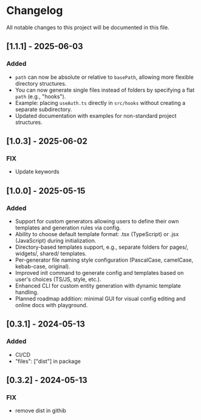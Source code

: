 # Changelog

All notable changes to this project will be documented in this file.

## [1.1.1] - 2025-06-03

### Added

- `path` can now be absolute or relative to `basePath`, allowing more flexible directory structures.
- You can now generate single files instead of folders by specifying a flat `path` (e.g., "hooks").
- Example: placing `useAuth.ts` directly in `src/hooks` without creating a separate subdirectory.
- Updated documentation with examples for non-standard project structures.

## [1.0.3] - 2025-06-02

### FIX

- Update keywords

## [1.0.0] - 2025-05-15

### Added

- Support for custom generators allowing users to define their own templates and generation rules via config.
- Ability to choose default template format: .tsx (TypeScript) or .jsx (JavaScript) during initialization.
- Directory-based templates support, e.g., separate folders for pages/, widgets/, shared/ templates.
- Per-generator file naming style configuration (PascalCase, camelCase, kebab-case, original).
- Improved init command to generate config and templates based on user's choices (TS/JS, style, etc.).
- Enhanced CLI for custom entity generation with dynamic template handling.
- Planned roadmap addition: minimal GUI for visual config editing and online docs with playground.

## [0.3.1] - 2024-05-13

### Added

- CI/CD
- "files": ["dist"] in package

## [0.3.2] - 2024-05-13

### FIX

- remove dist in githib
